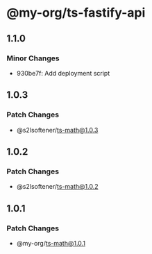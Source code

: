 # @my-org/ts-fastify-api

## 1.1.0

### Minor Changes

- 930be7f: Add deployment script

## 1.0.3

### Patch Changes

- @s2lsoftener/ts-math@1.0.3

## 1.0.2

### Patch Changes

- @s2lsoftener/ts-math@1.0.2

## 1.0.1

### Patch Changes

- @my-org/ts-math@1.0.1
